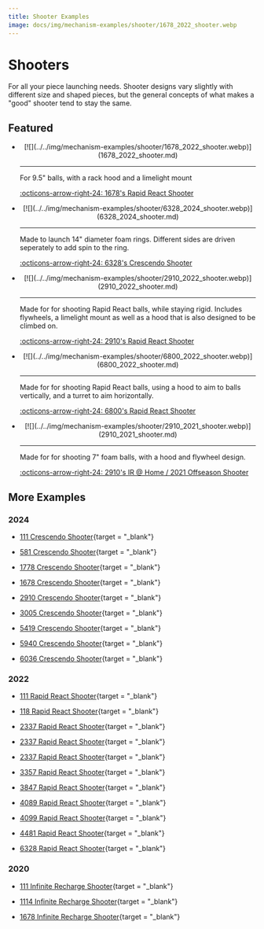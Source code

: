 ```yaml
---
title: Shooter Examples
image: docs/img/mechanism-examples/shooter/1678_2022_shooter.webp
---
```


# Shooters

For all your piece launching needs. Shooter designs vary slightly with different size and shaped pieces, but the general concepts of what makes a "good" shooter tend to stay the same.

## Featured

<div class="grid cards" markdown>

-   <center>[![](../../img/mechanism-examples/shooter/1678_2022_shooter.webp)](1678_2022_shooter.md)</center>

    ---

    For 9.5" balls, with a rack hood and a limelight mount
    
    [:octicons-arrow-right-24: 1678's Rapid React Shooter](1678_2022_shooter.md)

-   <center>[![](../../img/mechanism-examples/shooter/6328_2024_shooter.webp)](6328_2024_shooter.md)</center>

    ---

    Made to launch 14" diameter foam rings. Different sides are driven seperately to add spin to the ring.
    
    [:octicons-arrow-right-24: 6328's Crescendo Shooter](6328_2024_shooter.md)

-   <center>[![](../../img/mechanism-examples/shooter/2910_2022_shooter.webp)](2910_2022_shooter.md)</center>

    ---

    Made for for shooting Rapid React balls, while staying rigid. Includes flywheels, a limelight mount as well as a hood that is also designed to be climbed on.
    
    [:octicons-arrow-right-24: 2910's Rapid React Shooter](2910_2022_shooter.md)

-   <center>[![](../../img/mechanism-examples/shooter/6800_2022_shooter.webp)](6800_2022_shooter.md)</center>

    ---

    Made for for shooting Rapid React balls, using a hood to aim to balls vertically, and a turret to aim horizontally.
    
    [:octicons-arrow-right-24: 6800's Rapid React Shooter](6800_2022_shooter.md)

-   <center>[![](../../img/mechanism-examples/shooter/2910_2021_shooter.webp)](2910_2021_shooter.md)</center>

    ---

    Made for for shooting 7" foam balls, with a hood and flywheel design.
    
    [:octicons-arrow-right-24: 2910's IR @ Home / 2021 Offseason Shooter](2910_2021_shooter.md)
</div>

## More Examples

### 2024

- [111 Crescendo Shooter](https://cad.onshape.com/documents/3cfac28b1069c1daf6853747/w/4d63e656fbb8201161b14795/e/1373e5321b05597e914143b2?configuration=default){target = "_blank"}

- [581 Crescendo Shooter](https://cad.onshape.com/documents/e0b1ba5e437ff36752e3516b/w/09c92da8e227d0ad729ed92d/e/6a79f6313b90f11e04930444){target = "_blank"}

- [1778 Crescendo Shooter](https://cad.onshape.com/documents/bcbf24dd5a87e45bf4e7feb1/w/ffa6c81a1dfe71234cde9aca/e/e925d7cf2a2b03135bc67046){target = "_blank"}

- [1678 Crescendo Shooter](https://cad.onshape.com/documents/05760c4d8b40fba37db8fa48/w/f31b499c519e8471cced93dc/e/b53dde24ab8b46d679af9944){target = "_blank"}

- [2910 Crescendo Shooter](https://2910.onshape.com/documents/b05af223ad0d2a358074cc0a/v/0769959730f43a1859a1f370/e/9d8b5a55e5c746878f41c2bc){target = "_blank"}

- [3005 Crescendo Shooter](https://cad.onshape.com/documents/f1c0c9ce2309b0be3a22a379/w/c8169ca8774f2b499875ab45/e/b1639093afdfd702347929f0){target = "_blank"}

- [5419 Crescendo Shooter](https://cad.onshape.com/documents/f1c0c9ce2309b0be3a22a379/w/c8169ca8774f2b499875ab45/e/b1639093afdfd702347929f0){target = "_blank"}

- [5940 Crescendo Shooter](https://cad.onshape.com/documents/f1c0c9ce2309b0be3a22a379/w/c8169ca8774f2b499875ab45/e/b1639093afdfd702347929f0){target = "_blank"}

- [6036 Crescendo Shooter](https://cad.onshape.com/documents/b8e6794afb3a0d96fa312ae1/v/a47e847b9518dc43066543ac/e/1d767442ba2af50a6d55f05b){target = "_blank"}

### 2022

- [111 Rapid React Shooter](https://cad.onshape.com/documents/bcbf24dd5a87e45bf4e7feb1/w/ffa6c81a1dfe71234cde9aca/e/e925d7cf2a2b03135bc67046){target = "_blank"}

- [118 Rapid React Shooter](https://grabcad.com/library/robonauts-118-2022-robot-horizon-1){target = "_blank"}

- [2337 Rapid React Shooter](https://cad.onshape.com/documents/3ad3451c2339f674d0ab2b60/w/123a29c5b91a36bfb6787a41/e/41b65f0937c35c003465d507){target = "_blank"}

- [2337 Rapid React Shooter](https://cad.onshape.com/documents/3ad3451c2339f674d0ab2b60/w/123a29c5b91a36bfb6787a41/e/41b65f0937c35c003465d507){target = "_blank"}

- [2337 Rapid React Shooter](https://cad.onshape.com/documents/3ad3451c2339f674d0ab2b60/w/123a29c5b91a36bfb6787a41/e/41b65f0937c35c003465d507){target = "_blank"}

- [3357 Rapid React Shooter](https://grabcad.com/library/atlas-23){target = "_blank"}

- [3847 Rapid React Shooter](https://cad.onshape.com/documents/995ee9b75573cf463f84dbbc/w/80aecca8674f728b1e04236c/e/dac0a7693d84c119c3ce8bab){target = "_blank"}

- [4089 Rapid React Shooter](https://cad.onshape.com/documents/995ee9b75573cf463f84dbbc/w/80aecca8674f728b1e04236c/e/dac0a7693d84c119c3ce8bab){target = "_blank"}

- [4099 Rapid React Shooter](https://cad.onshape.com/documents/995ee9b75573cf463f84dbbc/w/80aecca8674f728b1e04236c/e/dac0a7693d84c119c3ce8bab){target = "_blank"}

- [4481 Rapid React Shooter](https://grabcad.com/library/frc-4481-team-rembrandts-resurrection-v3-1){target = "_blank"}

- [6328 Rapid React Shooter](https://cad.onshape.com/documents/b83cb8e60cea7c17cbee6692/w/13284a7a33c1b2621631c2ee/e/ee2cff08193b9fc024e2c99f){target = "_blank"}

### 2020

- [111 Infinite Recharge Shooter](https://grabcad.com/library/wildstang-2020-2){target = "_blank"}

- [1114 Infinite Recharge Shooter](https://grabcad.com/library/simbotics-frc-1114-2020-competition-robot-simbot-siakam-1){target = "_blank"}

- [1678 Infinite Recharge Shooter](https://cad.onshape.com/documents/473e3d39cea82227ad9b0954/w/d3a345153f7c78f70166d860/e/238fdfc44c853da8f18525e7){target = "_blank"}
